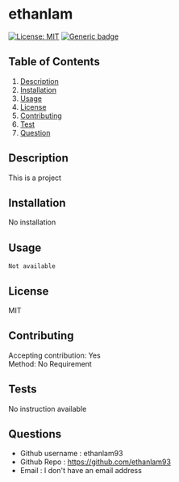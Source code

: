 
# ethanlam 
[![License: MIT](https://img.shields.io/badge/License-MIT-yellow.svg)](https://opensource.org/licenses/MIT)
[![Generic badge](https://img.shields.io/badge/Version-1.0-BLUE.svg)](https://shields.io/)
## Table of Contents

1. [Description](#description)
2. [Installation](#installation)
3. [Usage](#usage)
4. [License](#license)
5. [Contributing](#contributing)
6. [Test](#tests)
7. [Question](#questions)

## Description
This is a project

## Installation 
No installation
## Usage 
```
Not available
```

## License 
MIT
## Contributing
Accepting contribution: Yes <br>
Method: No Requirement

## Tests
No instruction available

## Questions 
- Github username : ethanlam93
- Github Repo : https://github.com/ethanlam93
- Email : I don't have an email address 